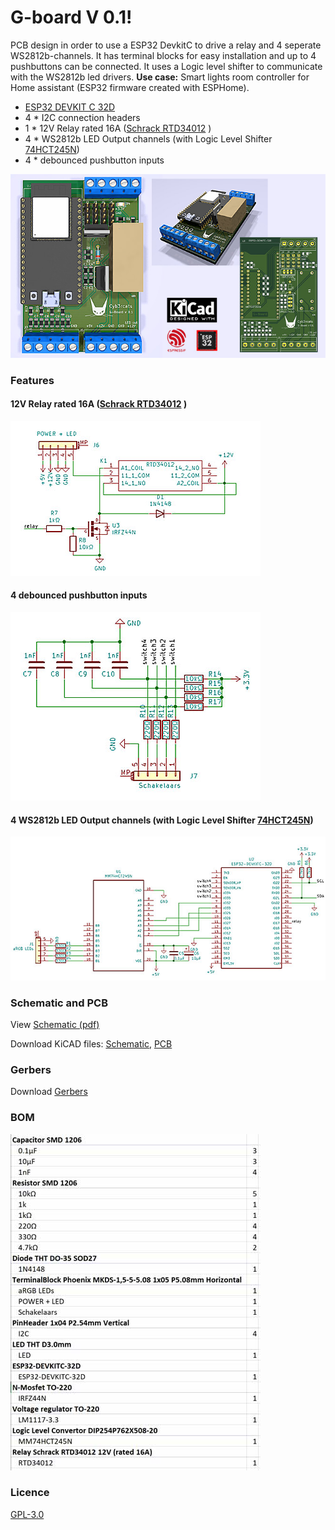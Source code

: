 # G-board V 0.1!
PCB design in order to use a ESP32 DevkitC to drive a relay and 4 seperate WS2812b-channels. It has terminal blocks for easy installation and up to 4 pushbuttons can be connected. It uses a Logic level shifter to communicate with the WS2812b led drivers. **Use case:** Smart lights room controller for Home assistant (ESP32 firmware created with ESPHome).

  - [ESP32 DEVKIT C 32D](https://www.aliexpress.com/item/4000434690235.html)
  - 4 * I2C connection headers
  - 1 * 12V Relay rated 16A ([Schrack RTD34012](https://www.tme.eu/en/details/rtd34012/miniature-electromagnetic-relays/te-connectivity/3-1419108-5/) )
  - 4 * WS2812b LED Output channels (with Logic Level Shifter [74HCT245N](https://www.aliexpress.com/item/4000115614415.html))
  - 4 * debounced pushbutton inputs
  
![G-Board Version 0.1](https://github.com/2technology/g-board/blob/master/images/g-board_v_01.jpg?raw=true "G-Board V0.1")
  
### Features
#### 12V Relay rated 16A ([Schrack RTD34012](https://www.tme.eu/en/details/rtd34012/miniature-electromagnetic-relays/te-connectivity/3-1419108-5/) )
![Relay](https://github.com/2technology/g-board/blob/master/images/relay.jpg?raw=true "Relay")
#### 4 debounced pushbutton inputs
![Input-buttons](https://github.com/2technology/g-board/blob/master/images/debounced-buttons.jpg?raw=true "debounced inputs")

#### 4 WS2812b LED Output channels (with Logic Level Shifter [74HCT245N](https://www.aliexpress.com/item/4000115614415.html))
![Logic-level-shifting](https://github.com/2technology/g-board/blob/master/images/esp32.jpg?raw=true "esp32")

### Schematic and PCB
View [Schematic (pdf)](https://github.com/2technology/g-board/blob/master/G-Board%20V0.1%20-%20Schematic.pdf)

Download KiCAD files: [Schematic](https://github.com/2technology/g-board/blob/master/G-board_V0_1.sch), [PCB](https://github.com/2technology/g-board/blob/master/G-board_V0_1.kicad_pcb)

### Gerbers
Download [Gerbers](https://github.com/2technology/g-board/blob/master/gerbers.zip)
### BOM

![BOM Version 0.1](https://github.com/2technology/g-board/blob/master/images/bom.jpg?raw=true "BOM G-Board V0.1")

### Licence
[GPL-3.0](https://github.com/2technology/g-board/blob/master/LICENSE)

